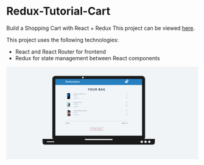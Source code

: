 # Redux-Tutorial-Cart
Build a Shopping Cart with React + Redux 
This project can be viewed [here](https://neirouzjbira.github.io/Redux-Tutorial-Cart/).

This project uses the following technologies:
- React and React Router for frontend
- Redux for state management between React components

<img src="https://github.com/NeirouzJbira/Redux-Tutorial-Cart/blob/main/img.png">
